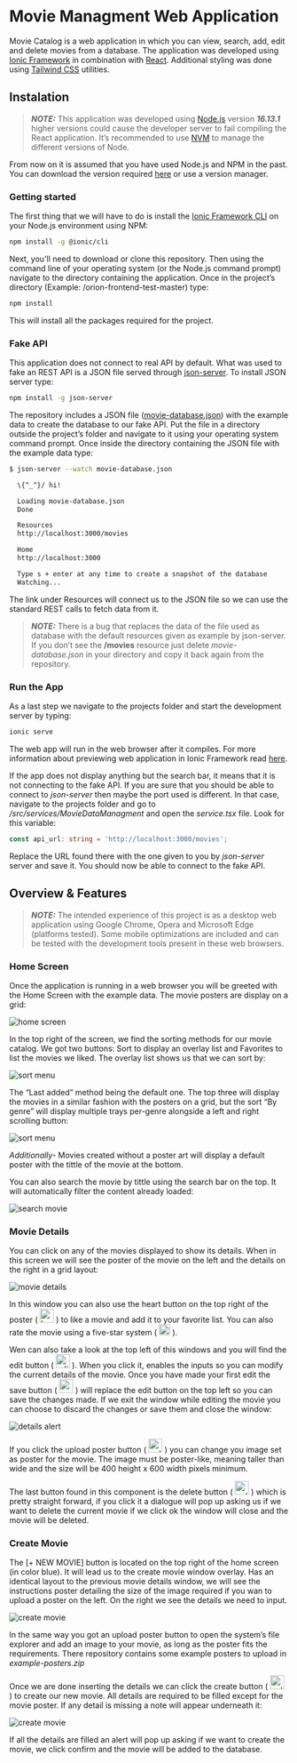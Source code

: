 # Movie Managment Web Application

Movie Catalog is a web application in which you can view, search, add, edit and delete movies from a database. The application was developed using [Ionic Framework](https://ionicframework.com) in combination with [React](https://es.reactjs.org). Additional styling was done using [Tailwind CSS]( https://tailwindcss.com) utilities.

## Instalation
> **_NOTE:_** This application was developed using [Node.js]( https://nodejs.org) version  ***16.13.1*** higher versions could cause the developer server to fail compiling the React application. It’s recommended to use [NVM]( https://github.com/nvm-sh/nvm) to manage the different versions of Node.

From now on it is assumed that you have used Node.js and NPM in the past. You can download the version required [here]( https://nodejs.org/download/release/v16.13.1/) or use a version manager. 

### Getting started 

The first thing that we will have to do is install the [Ionic Framework CLI]( https://ionicframework.com/docs/intro/cli) on your Node.js environment using NPM:

```bash
npm install -g @ionic/cli
```

Next, you'll need to download or clone this repository. Then using the command line of your operating system (or the Node.js command prompt) navigate to the directory containing the application. Once in the project’s directory (Example: /orion-frontend-test-master) type:

```bash
npm install
```
This will install all the packages required for the project.

### Fake API
This application does not connect to real API by default. What was used to fake an REST API is a JSON file served through [json-server]( https://github.com/typicode/json-server). To install JSON server type:

```bash
npm install -g json-server
```
The repository includes a JSON file ([movie-database.json](https://github.com/IvanUlloa098/orion-frontend-test/blob/master/package.json)) with the example data to create the database to our fake API. Put the file in a directory outside the project’s folder and navigate to it using your operating system command prompt. Once inside the directory containing the JSON file with the example data type: 
```bash
$ json-server --watch movie-database.json

  \{^_^}/ hi!

  Loading movie-database.json
  Done

  Resources
  http://localhost:3000/movies

  Home
  http://localhost:3000

  Type s + enter at any time to create a snapshot of the database
  Watching...
```
The link under Resources will connect us to the JSON file so we can use the standard REST calls to fetch data from it.

> **_NOTE:_** There is a bug that replaces the data of the file used as database with the default resources given as example by json-server. If you don’t see the **/movies** resource just delete *movie-database.json* in your directory and copy it back again from the repository.

### Run the App
As a last step we navigate to the projects folder and start the development server by typing:

```bash
ionic serve
```
The web app will run in the web browser after it compiles. For more information about previewing web application in Ionic Framework read [here]( https://ionicframework.com/docs/developing/previewing).

If the app does not display anything but the search bar, it means that it is not connecting to the fake API. If you are sure that you should be able to connect to *json-server* then maybe the port used is different. In that case, navigate to the projects folder and go to */src/services/MovieDataManagment* and open the *service.tsx* file. Look for this variable:

```typescript
const api_url: string = 'http://localhost:3000/movies';
```
Replace the URL found there with the one given to you by *json-server* server and save it. You should now be able to connect to the fake API.

<a name="overview"></a>

## Overview & Features
> **_NOTE:_** The intended experience of this project is as a desktop web application using Google Chrome, Opera and Microsoft Edge (platforms tested). Some mobile optimizations are included and can be tested with the development tools present in these web browsers.

### Home Screen
Once the application is running in a web browser you will be greeted with the Home Screen with the example data. The movie posters are display on a grid:

![home screen](https://github.com/IvanUlloa098/orion-frontend-test/blob/master/public/assets/img/tutorial/home_screen.png?raw=true)

In the top right of the screen, we find the sorting methods for our movie catalog. We got two buttons: Sort to display an overlay list and Favorites to list the movies we liked. The overlay list shows us that we can sort by: 

![sort menu](https://github.com/IvanUlloa098/orion-frontend-test/blob/master/public/assets/img/tutorial/sorting_values.png?raw=true)

The “Last added” method being the default one. The top three will display the movies in a similar fashion with the posters on a grid, but the sort “By genre” will display multiple trays per-genre alongside a left and right scrolling button:  

![sort menu](https://github.com/IvanUlloa098/orion-frontend-test/blob/master/public/assets/img/tutorial/genre_sorting.png?raw=true)

*Additionally-* Movies created without a poster art will display a default poster with the tittle of the movie at the bottom.

You can also search the movie by tittle using the search bar on the top. It will automatically filter the content already loaded:

![search movie](https://github.com/IvanUlloa098/orion-frontend-test/blob/master/public/assets/img/tutorial/searching_movie.png?raw=true)

### Movie Details

You can click on any of the movies displayed to show its details. When in this screen we will see the poster of the movie on the left and the details on the right in a grid layout: 

![movie details](https://github.com/IvanUlloa098/orion-frontend-test/blob/master/public/assets/img/tutorial/movie_details.png?raw=true)

In this window you can also use the heart button on the top right of the poster ( <img src="https://github.com/IvanUlloa098/orion-frontend-test/blob/master/public/assets/img/tutorial/like_button.png?raw=true" height="25" alt="heart-button"> ) to like a movie and add it to your favorite list. You can also rate the movie using a five-star system ( <img src="https://github.com/IvanUlloa098/orion-frontend-test/blob/master/public/assets/img/tutorial/rating_movie.png?raw=true" height="20" alt="rating"> ).

Wen can also take a look at the top left of this windows and you will find the edit button ( <img src="https://github.com/IvanUlloa098/orion-frontend-test/blob/master/public/assets/img/tutorial/edit_button.png?raw=true" height="25" alt="edit-button"> ). When you click it, enables the inputs so you can modify the current details of the movie. Once you have made your first edit the save button ( <img src="https://github.com/IvanUlloa098/orion-frontend-test/blob/master/public/assets/img/tutorial/Screenshot%202023-01-03%20120524.png?raw=true" height="25" alt="save-button"> ) will replace the edit button on the top left so you can save the changes made. If we exit the window while editing the movie you can choose to discard the changes or save them and close the window:

![details alert](https://github.com/IvanUlloa098/orion-frontend-test/blob/master/public/assets/img/tutorial/alert_details.png?raw=true)

If you click the upload poster button ( <img src="https://github.com/IvanUlloa098/orion-frontend-test/blob/master/public/assets/img/tutorial/upload_button.png?raw=true" height="25" alt="upload-button"> ) you can change you image set as poster for the movie. The image must be poster-like, meaning taller than wide and the size will be 400 height x 600 width pixels minimum.

The last button found in this component is the delete button ( <img src="https://github.com/IvanUlloa098/orion-frontend-test/blob/master/public/assets/img/tutorial/Screenshot%202023-01-03%20120444.png?raw=true" height="25" alt="upload-button"> ) which is pretty straight forward, if you click it a dialogue will pop up asking us if we want to delete the current movie if we click ok the window will close and the movie will be deleted.

### Create Movie

The [+ NEW MOVIE] button is located on the top right of the home screen (in color blue). It will lead us to the create movie window overlay. Has an identical layout to the previous movie details window, we will see the instructions poster detailing the size of the image required if you wan to upload a poster on the left. On the right we see the details we need to input. 

![create movie](https://github.com/IvanUlloa098/orion-frontend-test/blob/master/public/assets/img/tutorial/create_movie.png?raw=true)

In the same way you got an upload poster button to open the system’s file explorer and add an image to your movie, as long as the poster fits the requirements. There repository contains some example posters to upload in *example-posters.zip*

Once we are done inserting the details we can click the create button ( <img src="https://github.com/IvanUlloa098/orion-frontend-test/blob/master/public/assets/img/tutorial/create_button.png?raw=true" height="25" alt="upload-button"> ) to create our new movie. All details are required to be filled except for the movie poster. If any detail is missing a note will appear underneath it: 

![create movie](https://github.com/IvanUlloa098/orion-frontend-test/blob/master/public/assets/img/tutorial/required_field.png?raw=true)

If all the details are filled an alert will pop up asking if we want to create the movie, we click confirm and the movie will be added to the database.
